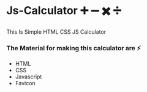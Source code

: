 # Js-Calculator :heavy_plus_sign: :heavy_minus_sign: :heavy_multiplication_x: :heavy_division_sign:

This Is Simple HTML CSS JS Calculator

### The Material for making this calculator are  :zap:
- HTML
- CSS
- Javascript
- Favicon
